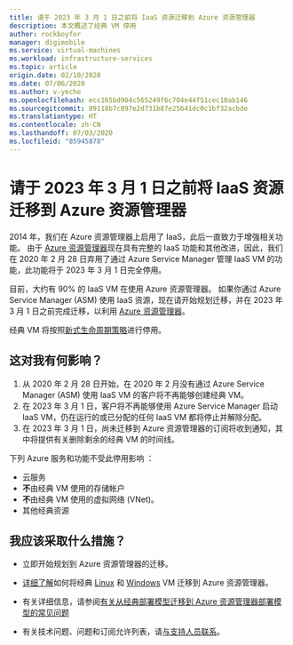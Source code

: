```yaml
---
title: 请于 2023 年 3 月 1 日之前将 IaaS 资源迁移到 Azure 资源管理器
description: 本文概述了经典 VM 停用
author: rockboyfor
manager: digimobile
ms.service: virtual-machines
ms.workload: infrastructure-services
ms.topic: article
origin.date: 02/10/2020
ms.date: 07/06/2020
ms.author: v-yeche
ms.openlocfilehash: ecc165bd904c565249f6c704e44f51cec10ab146
ms.sourcegitcommit: 89118b7c897e2d731b87e25641dc0c1bf32acbde
ms.translationtype: HT
ms.contentlocale: zh-CN
ms.lasthandoff: 07/03/2020
ms.locfileid: "85945878"
---
```

# <a name="migrate-your-iaas-resources-to-azure-resource-manager-by-march-1-2023"></a>请于 2023 年 3 月 1 日之前将 IaaS 资源迁移到 Azure 资源管理器 

2014 年，我们在 Azure 资源管理器上启用了 IaaS，此后一直致力于增强相关功能。 由于 [Azure 资源管理器](https://www.azure.cn/home/features/resource-manager/)现在具有完整的 IaaS 功能和其他改进，因此，我们在 2020 年 2 月 28 日弃用了通过 Azure Service Manager 管理 IaaS VM 的功能，此功能将于 2023 年 3 月 1 日完全停用。 

<!--NOTIFICATION [Azure Resource Manager](https://www.azure.cn/home/features/resource-manager/) REDIRECT TO (https://azure.microsoft.com/features/resource-manager/)-->

目前，大约有 90% 的 IaaS VM 在使用 Azure 资源管理器。 如果你通过 Azure Service Manager (ASM) 使用 IaaS 资源，现在请开始规划迁移，并在 2023 年 3 月 1 日之前完成迁移，以利用 [Azure 资源管理器](/azure-resource-manager/management/)。

经典 VM 将按照[新式生命周期策略](https://support.microsoft.com/help/30881/modern-lifecycle-policy)进行停用。

## <a name="how-does-this-affect-me"></a>这对我有何影响？ 

1) 从 2020 年 2 月 28 日开始，在 2020 年 2 月没有通过 Azure Service Manager (ASM) 使用 IaaS VM 的客户将不再能够创建经典 VM。 
2) 在 2023 年 3 月 1 日，客户将不再能够使用 Azure Service Manager 启动 IaaS VM，仍在运行的或已分配的任何 IaaS VM 都将停止并解除分配。 
2) 在 2023 年 3 月 1 日，尚未迁移到 Azure 资源管理器的订阅将收到通知，其中将提供有关删除剩余的经典 VM 的时间线。  

下列 Azure 服务和功能不受此停用影响  ： 
- 云服务 
- **不**由经典 VM 使用的存储帐户 
- **不**由经典 VM 使用的虚拟网络 (VNet)。 
- 其他经典资源

## <a name="what-actions-should-i-take"></a>我应该采取什么措施？ 

- 立即开始规划到 Azure 资源管理器的迁移。 

- [详细了解](/virtual-machines/windows/migration-classic-resource-manager-overview)如何将经典 [Linux](./linux/migration-classic-resource-manager-plan.md) 和 [Windows](./windows/migration-classic-resource-manager-plan.md) VM 迁移到 Azure 资源管理器。

- 有关详细信息，请参阅[有关从经典部署模型迁移到 Azure 资源管理器部署模型的常见问题](/virtual-machines/windows/migration-classic-resource-manager-faq)

- 有关技术问题、问题和订阅允许列表，请[与支持人员联系](https://support.azure.cn/support/support-azure/)。

<!--Not Available on - For other questions not part of FAQ and feedback, comment below-->

<!-- Update_Description: update meta properties, wording update, update link -->